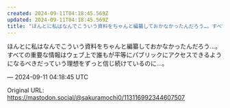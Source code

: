 ```yaml
---
created: 2024-09-11T04:18:45.569Z
updated: 2024-09-11T04:18:45.569Z
title: "ほんとに私はなんでこういう資料をちゃんと編纂しておかなかったんだろう…。すべての[...]"
---
```


<p>ほんとに私はなんでこういう資料をちゃんと編纂しておかなかったんだろう…。すべての重要な情報はウェブ上で誰もが平等にパブリックにアクセスできるようになるべきだっていう理想をずっと信じ続けているのに…。</p>

&mdash; 2024-09-11 04:18:45 UTC

Original URL: https://mastodon.social/@sakuramochi0/113116992344607507
